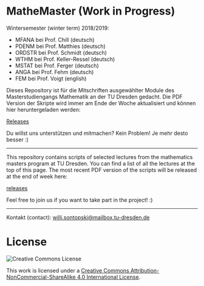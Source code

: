 # MatheMaster (Work in Progress)

Wintersemester (winter term) 2018/2019:
- MFANA bei Prof. Chill (deutsch)
- PDENM bei Prof. Matthies (deutsch)
- ORDSTR bei Prof. Schmidt (deutsch)
- WTHM bei Prof. Keller-Ressel (deutsch)
- MSTAT bei Prof. Ferger (deutsch)
- ANGA bei Prof. Fehm (deutsch)
- FEM bei Prof. Voigt (english)

Dieses Repository ist für die Mitschriften ausgewählter Module des Masterstudiengangs Mathematik an der TU Dresden gedacht.
Die PDF Version der Skripte wird immer am Ende der Woche aktualisiert und können hier heruntergeladen werden:

[Releases](https://github.com/LostInDarkMath/MatheMaster/releases)

Du willst uns unterstützen und mitmachen? Kein Problem! Je mehr desto besser :)

---

This repository contains scripts of selected lectures from the mathematics masters program at TU Dresden.
You can find a list of all the lectures at the top of this page.
The most recent PDF version of the scripts will be released at the end of week here: 

[releases](https://github.com/LostInDarkMath/MatheMaster/releases)

Feel free to join us if you want to take part in the project! :)

---

Kontakt (contact): willi.sontopski@mailbox.tu-dresden.de
 
# License

![Creative Commons License](https://i.creativecommons.org/l/by-nc-sa/4.0/88x31.png)

This work is licensed under a
[Creative Commons Attribution-NonCommercial-ShareAlike 4.0 International License](http://creativecommons.org/licenses/by-nc-sa/4.0/).
